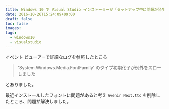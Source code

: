 ```yaml
---
title: Windows 10 で Visual Studio インストーラーが「セットアップ中に問題が発生しました」で終了する問題
date: 2016-10-26T15:24:09+09:00
draft: false
toc: false
images:
tags:
  - windows10
  - visualstudio
---
```


イベント ビューアーで詳細なログを参照したところ

> 'System.Windows.Media.FontFamily' のタイプ初期化子が例外をスローしました

とありました。

最近インストールしたフォントに問題があると考え `Avenir Next.ttc` を削除したところ、問題が解決しました。
